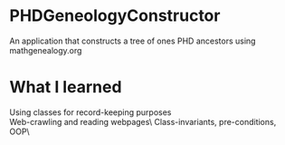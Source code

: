 # PHDGeneologyConstructor

An application that constructs a tree of ones PHD ancestors using mathgenealogy.org 

# What I learned 

Using classes for record-keeping purposes\
Web-crawling and reading webpages\ 
Class-invariants, pre-conditions, OOP\
